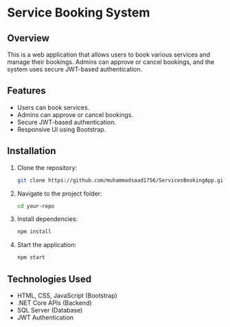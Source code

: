# Service Booking System

## Overview
This is a web application that allows users to book various services and manage their bookings. Admins can approve or cancel bookings, and the system uses secure JWT-based authentication.

## Features
- Users can book services.
- Admins can approve or cancel bookings.
- Secure JWT-based authentication.
- Responsive UI using Bootstrap.

## Installation
1. Clone the repository:
   ```sh
   git clone https://github.com/muhammadsaad1756/ServicesBookingApp.git
   ```
2. Navigate to the project folder:
   ```sh
   cd your-repo
   ```
3. Install dependencies:
   ```sh
   npm install
   ```
4. Start the application:
   ```sh
   npm start
   ```


## Technologies Used
- HTML, CSS, JavaScript (Bootstrap)
- .NET Core APIs (Backend)
- SQL Server (Database)
- JWT Authentication





